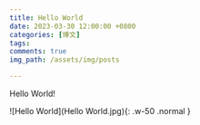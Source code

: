```yaml
---
title: Hello World
date: 2023-03-30 12:00:00 +0800
categories: [博文]
tags: 
comments: true
img_path: /assets/img/posts

---
```


Hello World!

![Hello World](Hello World.jpg){: .w-50 .normal }

<!-- {% include embed/bilibili.html id='BV1ds411m7Ns' %} -->

